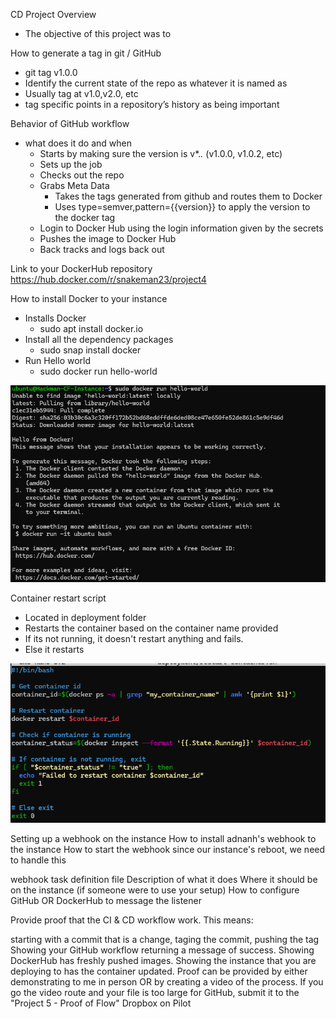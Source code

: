 CD Project Overview
 - The objective of this project was to 

How to generate a tag in git / GitHub
 - git tag v1.0.0
 - Identify the current state of the repo as whatever it is named as
 - Usually tag at v1.0,v2.0, etc
 - tag specific points in a repository’s history as being important

Behavior of GitHub workflow
 - what does it do and when
   - Starts by making sure the version is v*.*.* (v1.0.0, v1.0.2, etc)
   - Sets up the job
   - Checks out the repo
   - Grabs Meta Data
     - Takes the tags generated from github and routes them to Docker
     - Uses type=semver,pattern={{version}} to apply the version to the docker tag
   - Login to Docker Hub using the login information given by the secrets
   - Pushes the image to Docker Hub
   - Back tracks and logs back out

 
Link to your DockerHub repository
https://hub.docker.com/r/snakeman23/project4


How to install Docker to your instance
 - Installs Docker
   - sudo apt install docker.io
 - Install all the dependency packages
   - sudo snap install docker
 - Run Hello world
   - sudo docker run hello-world

![HelloWorld](image.png)

Container restart script 
- Located in deployment folder
- Restarts the container based on the container name provided
- If its not running, it doesn't restart anything and fails.
- Else it restarts

![restart](image-1.png)


Setting up a webhook on the instance
How to install adnanh's webhook to the instance
How to start the webhook
since our instance's reboot, we need to handle this


webhook task definition file
Description of what it does
Where it should be on the instance (if someone were to use your setup)
How to configure GitHub OR DockerHub to message the listener


Provide proof that the CI & CD workflow work. This means:

starting with a commit that is a change, taging the commit, pushing the tag
Showing your GitHub workflow returning a message of success.
Showing DockerHub has freshly pushed images.
Showing the instance that you are deploying to has the container updated.
Proof can be provided by either demonstrating to me in person OR by creating a video of the process. If you go the video route and your file is too large for GitHub, submit it to the "Project 5 - Proof of Flow" Dropbox on Pilot